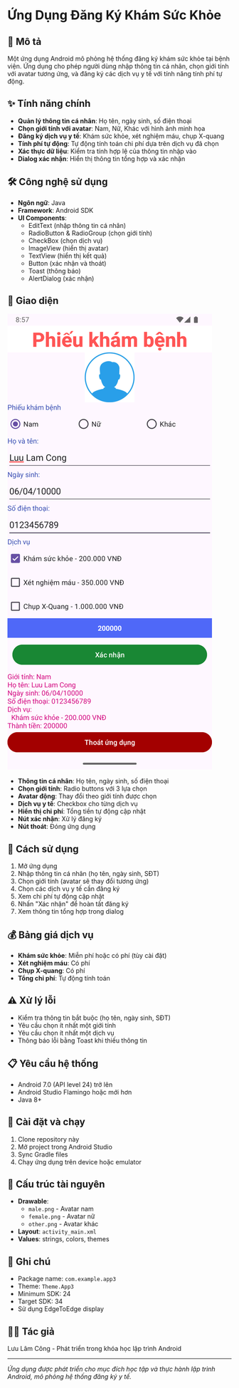 # Ứng Dụng Đăng Ký Khám Sức Khỏe

## 📱 Mô tả

Một ứng dụng Android mô phỏng hệ thống đăng ký khám sức khỏe tại bệnh viện. Ứng dụng cho phép người dùng nhập thông tin cá nhân, chọn giới tính với avatar tương ứng, và đăng ký các dịch vụ y tế với tính năng tính phí tự động.

## ✨ Tính năng chính

- **Quản lý thông tin cá nhân**: Họ tên, ngày sinh, số điện thoại
- **Chọn giới tính với avatar**: Nam, Nữ, Khác với hình ảnh minh họa
- **Đăng ký dịch vụ y tế**: Khám sức khỏe, xét nghiệm máu, chụp X-quang
- **Tính phí tự động**: Tự động tính toán chi phí dựa trên dịch vụ đã chọn
- **Xác thực dữ liệu**: Kiểm tra tính hợp lệ của thông tin nhập vào
- **Dialog xác nhận**: Hiển thị thông tin tổng hợp và xác nhận

## 🛠️ Công nghệ sử dụng

- **Ngôn ngữ**: Java
- **Framework**: Android SDK
- **UI Components**:
  - EditText (nhập thông tin cá nhân)
  - RadioButton & RadioGroup (chọn giới tính)
  - CheckBox (chọn dịch vụ)
  - ImageView (hiển thị avatar)
  - TextView (hiển thị kết quả)
  - Button (xác nhận và thoát)
  - Toast (thông báo)
  - AlertDialog (xác nhận)

## 📱 Giao diện

![Giao diện ứng dụng](ImagesReadme/PhieuKham.png)

- **Thông tin cá nhân**: Họ tên, ngày sinh, số điện thoại
- **Chọn giới tính**: Radio buttons với 3 lựa chọn
- **Avatar động**: Thay đổi theo giới tính được chọn
- **Dịch vụ y tế**: Checkbox cho từng dịch vụ
- **Hiển thị chi phí**: Tổng tiền tự động cập nhật
- **Nút xác nhận**: Xử lý đăng ký
- **Nút thoát**: Đóng ứng dụng

## 🚀 Cách sử dụng

1. Mở ứng dụng
2. Nhập thông tin cá nhân (họ tên, ngày sinh, SĐT)
3. Chọn giới tính (avatar sẽ thay đổi tương ứng)
4. Chọn các dịch vụ y tế cần đăng ký
5. Xem chi phí tự động cập nhật
6. Nhấn "Xác nhận" để hoàn tất đăng ký
7. Xem thông tin tổng hợp trong dialog

## 💰 Bảng giá dịch vụ

- **Khám sức khỏe**: Miễn phí hoặc có phí (tùy cài đặt)
- **Xét nghiệm máu**: Có phí
- **Chụp X-quang**: Có phí
- **Tổng chi phí**: Tự động tính toán

## ⚠️ Xử lý lỗi

- Kiểm tra thông tin bắt buộc (họ tên, ngày sinh, SĐT)
- Yêu cầu chọn ít nhất một giới tính
- Yêu cầu chọn ít nhất một dịch vụ
- Thông báo lỗi bằng Toast khi thiếu thông tin

## 📋 Yêu cầu hệ thống

- Android 7.0 (API level 24) trở lên
- Android Studio Flamingo hoặc mới hơn
- Java 8+

## 🔧 Cài đặt và chạy

1. Clone repository này
2. Mở project trong Android Studio
3. Sync Gradle files
4. Chạy ứng dụng trên device hoặc emulator

## 📁 Cấu trúc tài nguyên

- **Drawable**:
  - `male.png` - Avatar nam
  - `female.png` - Avatar nữ
  - `other.png` - Avatar khác
- **Layout**: `activity_main.xml`
- **Values**: strings, colors, themes

## 📝 Ghi chú

- Package name: `com.example.app3`
- Theme: `Theme.App3`
- Minimum SDK: 24
- Target SDK: 34
- Sử dụng EdgeToEdge display

## 👨‍💻 Tác giả

Lưu Lâm Công - Phát triển trong khóa học lập trình Android

---
*Ứng dụng được phát triển cho mục đích học tập và thực hành lập trình Android, mô phỏng hệ thống đăng ký y tế.*
